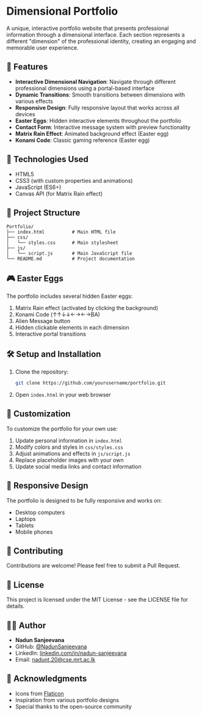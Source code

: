 # Dimensional Portfolio

A unique, interactive portfolio website that presents professional information through a dimensional interface. Each section represents a different "dimension" of the professional identity, creating an engaging and memorable user experience.

## 🌟 Features

- **Interactive Dimensional Navigation**: Navigate through different professional dimensions using a portal-based interface
- **Dynamic Transitions**: Smooth transitions between dimensions with various effects
- **Responsive Design**: Fully responsive layout that works across all devices
- **Easter Eggs**: Hidden interactive elements throughout the portfolio
- **Contact Form**: Interactive message system with preview functionality
- **Matrix Rain Effect**: Animated background effect (Easter egg)
- **Konami Code**: Classic gaming reference (Easter egg)

## 🚀 Technologies Used

- HTML5
- CSS3 (with custom properties and animations)
- JavaScript (ES6+)
- Canvas API (for Matrix Rain effect)

## 📁 Project Structure

```
Portfolio/
├── index.html          # Main HTML file
├── css/
│   └── styles.css      # Main stylesheet
├── js/
│   └── script.js       # Main JavaScript file
└── README.md           # Project documentation
```

## 🎮 Easter Eggs

The portfolio includes several hidden Easter eggs:
1. Matrix Rain effect (activated by clicking the background)
2. Konami Code (↑↑↓↓←→←→BA)
3. Alien Message button
4. Hidden clickable elements in each dimension
5. Interactive portal transitions

## 🛠️ Setup and Installation

1. Clone the repository:
   ```bash
   git clone https://github.com/yourusername/portfolio.git
   ```

2. Open `index.html` in your web browser

## 🎨 Customization

To customize the portfolio for your own use:

1. Update personal information in `index.html`
2. Modify colors and styles in `css/styles.css`
3. Adjust animations and effects in `js/script.js`
4. Replace placeholder images with your own
5. Update social media links and contact information

## 📱 Responsive Design

The portfolio is designed to be fully responsive and works on:
- Desktop computers
- Laptops
- Tablets
- Mobile phones

## 🤝 Contributing

Contributions are welcome! Please feel free to submit a Pull Request.

## 📄 License

This project is licensed under the MIT License - see the LICENSE file for details.

## 👨‍💻 Author

- **Nadun Sanjeevana**
- GitHub: [@NadunSanjeevana](https://github.com/NadunSanjeevana)
- LinkedIn: [linkedin.com/in/nadun-sanjeevana](https://linkedin.com/in/nadun-sanjeevana)
- Email: nadunt.20@cse.mrt.ac.lk

## 🙏 Acknowledgments

- Icons from [Flaticon](https://www.flaticon.com/)
- Inspiration from various portfolio designs
- Special thanks to the open-source community 